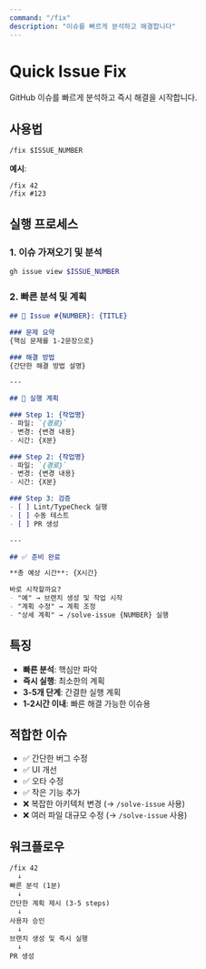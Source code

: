 ```yaml
---
command: "/fix"
description: "이슈를 빠르게 분석하고 해결합니다"
---
```


# Quick Issue Fix

GitHub 이슈를 빠르게 분석하고 즉시 해결을 시작합니다.

## 사용법

```
/fix $ISSUE_NUMBER
```

**예시**:
```
/fix 42
/fix #123
```

## 실행 프로세스

### 1. 이슈 가져오기 및 분석

```bash
gh issue view $ISSUE_NUMBER
```

### 2. 빠른 분석 및 계획

```markdown
## 🎯 Issue #{NUMBER}: {TITLE}

### 문제 요약
{핵심 문제를 1-2문장으로}

### 해결 방법
{간단한 해결 방법 설명}

---

## 📝 실행 계획

### Step 1: {작업명}
- 파일: `{경로}`
- 변경: {변경 내용}
- 시간: {X분}

### Step 2: {작업명}
- 파일: `{경로}`
- 변경: {변경 내용}
- 시간: {X분}

### Step 3: 검증
- [ ] Lint/TypeCheck 실행
- [ ] 수동 테스트
- [ ] PR 생성

---

## ✅ 준비 완료

**총 예상 시간**: {X시간}

바로 시작할까요?
- "예" → 브랜치 생성 및 작업 시작
- "계획 수정" → 계획 조정
- "상세 계획" → /solve-issue {NUMBER} 실행
```

## 특징

- **빠른 분석**: 핵심만 파악
- **즉시 실행**: 최소한의 계획
- **3-5개 단계**: 간결한 실행 계획
- **1-2시간 이내**: 빠른 해결 가능한 이슈용

## 적합한 이슈

- ✅ 간단한 버그 수정
- ✅ UI 개선
- ✅ 오타 수정
- ✅ 작은 기능 추가
- ❌ 복잡한 아키텍처 변경 (→ `/solve-issue` 사용)
- ❌ 여러 파일 대규모 수정 (→ `/solve-issue` 사용)

## 워크플로우

```
/fix 42
  ↓
빠른 분석 (1분)
  ↓
간단한 계획 제시 (3-5 steps)
  ↓
사용자 승인
  ↓
브랜치 생성 및 즉시 실행
  ↓
PR 생성
```
